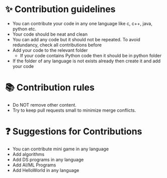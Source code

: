 # ✨ Contribution guidelines
- You can contribute your code in any one language like c, c++, java, python etc.
- Your code should be neat and clean
- You can add any code but it should not be repeated. To avoid redundancy, check all contributions before
- Add your code to the relevant folder
    - If your code contains Python code then it should be in python folder
- If the folder of any language is not exists already then create it and add your code

# 📚 Contribution rules
- Do NOT remove other content.
- Try to keep pull requests small to minimize merge conflicts.</li>

# ❓ Suggestions for Contributions
- You can contribute mini game in any language
- Add algorithms 
- Add DS programs in any language
- Add AI/ML Programs 
- Add HelloWorld in any language
